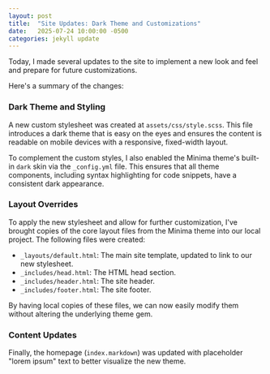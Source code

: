 ```yaml
---
layout: post
title:  "Site Updates: Dark Theme and Customizations"
date:   2025-07-24 10:00:00 -0500
categories: jekyll update
---
```


Today, I made several updates to the site to implement a new look and feel and prepare for future customizations.

Here's a summary of the changes:

### Dark Theme and Styling

A new custom stylesheet was created at `assets/css/style.scss`. This file introduces a dark theme that is easy on the eyes and ensures the content is readable on mobile devices with a responsive, fixed-width layout.

To complement the custom styles, I also enabled the Minima theme's built-in `dark` skin via the `_config.yml` file. This ensures that all theme components, including syntax highlighting for code snippets, have a consistent dark appearance.

### Layout Overrides

To apply the new stylesheet and allow for further customization, I've brought copies of the core layout files from the Minima theme into our local project. The following files were created:

-   `_layouts/default.html`: The main site template, updated to link to our new stylesheet.
-   `_includes/head.html`: The HTML head section.
-   `_includes/header.html`: The site header.
-   `_includes/footer.html`: The site footer.

By having local copies of these files, we can now easily modify them without altering the underlying theme gem.

### Content Updates

Finally, the homepage (`index.markdown`) was updated with placeholder "lorem ipsum" text to better visualize the new theme.

